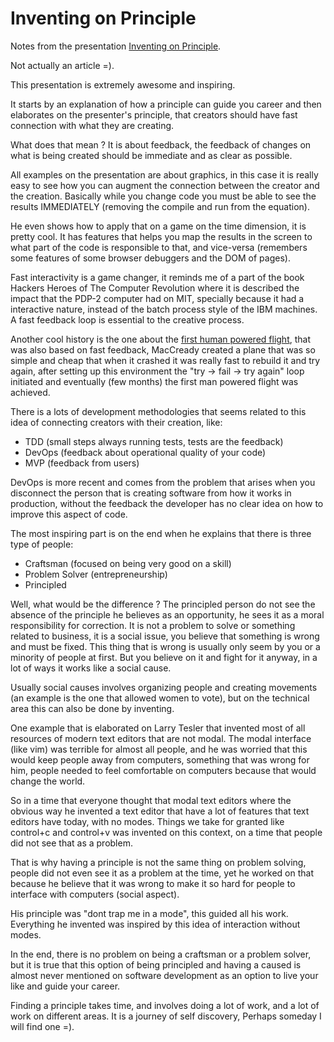 # Inventing on Principle

Notes from the presentation [Inventing on Principle](https://vimeo.com/36579366).

Not actually an article =).

This presentation is extremely awesome and inspiring.

It starts by an explanation of how a principle can guide you career
and then elaborates on the presenter's principle, that creators should have
fast connection with what they are creating.

What does that mean ? It is about feedback, the feedback of changes
on what is being created should be immediate and as clear as possible.

All examples on the presentation are about graphics, in this case it is
really easy to see how you can augment the connection between the creator
and the creation. Basically while you change code you must be able to
see the results IMMEDIATELY (removing the compile and run from the equation).

He even shows how to apply that on a game on the time dimension, it is pretty
cool. It has features that helps you map the results in the screen to what
part of the code is responsible to that, and vice-versa (remembers some features
of some browser debuggers and the DOM of pages).

Fast interactivity is a game changer, it reminds me of a part of the book
Hackers Heroes of The Computer Revolution where it is described the impact
that the PDP-2 computer had on MIT, specially because it had a interactive
nature, instead of the batch process style of the IBM machines. A fast
feedback loop is essential to the creative process.

Another cool history is the one about the
[first human powered flight](https://en.wikipedia.org/wiki/Human-powered_aircraft), that
was also based on fast feedback, MacCready created a plane that was so simple
and cheap that when it crashed it was really fast to rebuild it and try again,
after setting up this environment the "try -> fail -> try again" loop initiated
and eventually (few months) the first man powered flight was achieved.

There is a lots of development methodologies that seems related to this idea
of connecting creators with their creation, like:

* TDD (small steps always running tests, tests are the feedback)
* DevOps (feedback about operational quality of your code)
* MVP (feedback from users)

DevOps is more recent and comes from the problem that arises when you
disconnect the person that is creating software from how it works in
production, without the feedback the developer has no clear idea on
how to improve this aspect of code.

The most inspiring part is on the end when he explains that there is
three type of people:

* Craftsman (focused on being very good on a skill)
* Problem Solver (entrepreneurship)
* Principled

Well, what would be the difference ? The principled person do not see
the absence of the principle he believes as an opportunity, he sees it
as a moral responsibility for correction. It is not a problem to solve or
something related to business, it is a social issue, you believe that
something is wrong and must be fixed. This thing that is wrong is usually
only seem by you or a minority of people at first. But you believe on it
and fight for it anyway, in a lot of ways it works like a social cause.

Usually social causes involves organizing people and creating movements
(an example is the one that allowed women to vote), but on the technical area
this can also be done by inventing.

One example that is elaborated on Larry Tesler that invented most of all
resources of modern text editors that are not modal. The modal interface
(like vim) was terrible for almost all people, and he was worried that
this would keep people away from computers, something that was wrong for
him, people needed to feel comfortable on computers because that would
change the world.

So in a time that everyone thought that modal text editors where the obvious
way he invented a text editor that have a lot of features that text
editors have today, with no modes. Things we take for granted like control+c
and control+v was invented on this context, on a time that people did not
see that as a problem.

That is why having a principle is not the same thing on problem solving,
people did not even see it as a problem at the time, yet he worked on that
because he believe that it was wrong to make it so hard for people to
interface with computers (social aspect).

His principle was "dont trap me in a mode", this guided all his work.
Everything he invented was inspired by this idea of interaction without
modes.

In the end, there is no problem on being a craftsman or a problem solver,
but it is true that this option of being principled and having a caused
is almost never mentioned on software development as an option to live
your like and guide your career.

Finding a principle takes time, and involves doing a lot of work, and
a lot of work on different areas. It is a journey of self discovery,
Perhaps someday I will find one =).
